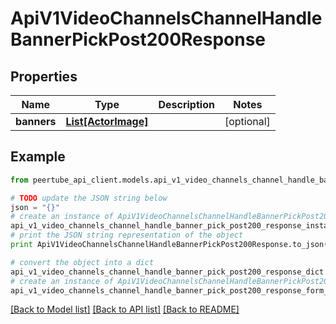 # ApiV1VideoChannelsChannelHandleBannerPickPost200Response


## Properties
Name | Type | Description | Notes
------------ | ------------- | ------------- | -------------
**banners** | [**List[ActorImage]**](ActorImage.md) |  | [optional] 

## Example

```python
from peertube_api_client.models.api_v1_video_channels_channel_handle_banner_pick_post200_response import ApiV1VideoChannelsChannelHandleBannerPickPost200Response

# TODO update the JSON string below
json = "{}"
# create an instance of ApiV1VideoChannelsChannelHandleBannerPickPost200Response from a JSON string
api_v1_video_channels_channel_handle_banner_pick_post200_response_instance = ApiV1VideoChannelsChannelHandleBannerPickPost200Response.from_json(json)
# print the JSON string representation of the object
print ApiV1VideoChannelsChannelHandleBannerPickPost200Response.to_json()

# convert the object into a dict
api_v1_video_channels_channel_handle_banner_pick_post200_response_dict = api_v1_video_channels_channel_handle_banner_pick_post200_response_instance.to_dict()
# create an instance of ApiV1VideoChannelsChannelHandleBannerPickPost200Response from a dict
api_v1_video_channels_channel_handle_banner_pick_post200_response_form_dict = api_v1_video_channels_channel_handle_banner_pick_post200_response.from_dict(api_v1_video_channels_channel_handle_banner_pick_post200_response_dict)
```
[[Back to Model list]](../README.md#documentation-for-models) [[Back to API list]](../README.md#documentation-for-api-endpoints) [[Back to README]](../README.md)


